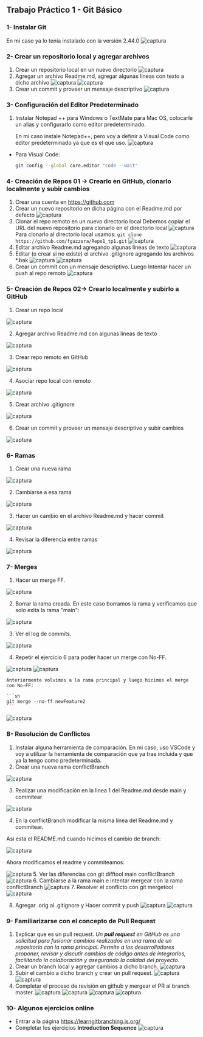 ## Trabajo Práctico 1 - Git Básico

### 1- Instalar Git
En mi caso ya lo tenia instalado con la versión 2.44.0
![captura](imagenes/1.png)

### 2- Crear un repositorio local y agregar archivos
  1. Crear un repositorio local en un nuevo directorio
  ![captura](imagenes/2.png)
  2. Agregar un archivo Readme.md, agregar algunas líneas con texto a dicho archivo
  ![captura](imagenes/3.png)
  ![captura](imagenes/4.png)
  3. Crear un commit y proveer un mensaje descriptivo
  ![captura](imagenes/5.png)

### 3- Configuración del Editor Predeterminado
 1. Instalar Notepad ++ para Windows o TextMate para Mac OS, colocarle un alias y configurarlo como editor predeterminado.

    En mi caso instale Notepad++, pero voy a definir a Visual Code como editor predeterminado ya que es el que uso.
   ![captura](imagenes/6.png)
- Para Visual Code:
    ```sh
    git config --global core.editor "code --wait"
    ```
   
### 4- Creación de Repos 01 -> Crearlo en GitHub, clonarlo localmente y subir cambios
  1. Crear una cuenta en https://github.com
  2. Crear un nuevo repositorio en dicha página con el Readme.md por defecto
    ![captura](imagenes/7.png)
  3. Clonar el repo remoto en un nuevo directorio local
    Debemos copiar el URL del nuevo repositorio para clonarlo en el directorio local
    ![captura](imagenes/8.png)
    Para clonarlo al directorio local usamos:
    ```
    git clone https://github.com/fgazzera/Repo1_tp1.git
    ```
    ![captura](imagenes/9.png)
  4. Editar archivo Readme.md agregando algunas lineas de texto
    ![captura](imagenes/10.png)
  5. Editar (o crear si no existe) el archivo .gitignore agregando los archivos *.bak
    ![captura](imagenes/11.png)
    ![captura](imagenes/12.png)
  6. Crear un commit con un mensaje descriptivo. Luego Intentar hacer un push al repo remoto
    ![captura](imagenes/13.png)

### 5- Creación de Repos 02-> Crearlo localmente y subirlo a GitHub
  1. Crear un repo local

![captura](imagenes/14.png)

  2. Agregar archivo Readme.md con algunas lineas de texto

![captura](imagenes/15.png)

  3. Crear repo remoto en GitHub

![captura](imagenes/16.png)

  4. Asociar repo local con remoto

![captura](imagenes/17.png)

  5. Crear archivo .gitignore

![captura](imagenes/18.png)

  6. Crear un commit y proveer un mensaje descriptivo y subir cambios

![captura](imagenes/19.png)

### 6- Ramas
  1. Crear una nueva rama

![captura](imagenes/20.png)

  2. Cambiarse a esa rama

![captura](imagenes/21.png)

  3. Hacer un cambio en el archivo Readme.md y hacer commit

![captura](imagenes/22.png)

  4. Revisar la diferencia entre ramas

![captura](imagenes/23.png)

### 7- Merges
  1. Hacer un merge FF.
  
![captura](imagenes/24.png)
  
  2. Borrar la rama creada.
  En este caso borramos la rama y verificamos que solo exita la rama "main":
  
![captura](imagenes/25.png)
  
  3. Ver el log de commits.

![captura](imagenes/26.png)
 
  4. Repetir el ejercicio 6 para poder hacer un merge con No-FF.
  
![captura](imagenes/27.png)
![captura](imagenes/28.png)

    Anteriormente volvimos a la rama principal y luego hicimos el merge con No-FF:

    ```sh
    git merge --no-ff newFeature2
    ```
![captura](imagenes/29.png)
  

### 8- Resolución de Conflictos
  1. Instalar alguna herramienta de comparación.
    En mi caso, uso VSCode y voy a utilizar la herramienta de comparación que ya trae incluida y que ya la tengo como predeterminada.
  2. Crear una nueva rama conflictBranch

![captura](imagenes/30.png)

  3. Realizar una modificación en la linea 1 del Readme.md desde main y commitear

![captura](imagenes/31.png)
 
  4. En la conflictBranch modificar la misma línea del Readme.md y commitear.

  Asi esta el README.md cuando hicimos el cambio de branch:

![captura](imagenes/32.png)

  Ahora modificamos el readme y commiteamos:

![captura](imagenes/33.png)
  5. Ver las diferencias con git difftool main conflictBranch
    ![captura](imagenes/34.png)
  6. Cambiarse a la rama main e intentar mergear con la rama conflictBranch
    ![captura](imagenes/35.png)
  7. Resolver el conflicto con git mergetool
    ![captura](imagenes/36.png)
  
  8. Agregar .orig al .gitignore y Hacer commit y push
    ![captura](imagenes/37.png)
    ![captura](imagenes/38.png)


### 9- Familiarizarse con el concepto de Pull Request
  1. Explicar que es un pull request.
  *Un **pull request** en GitHub es una solicitud para fusionar cambios realizados en una rama de un repositorio con la rama principal. Permite a los desarrolladores proponer, revisar y discutir cambios de código antes de integrarlos, facilitando la colaboración y asegurando la calidad del proyecto.*
  2. Crear un branch local y agregar cambios a dicho branch. 
   ![captura](imagenes/39.png)
  3. Subir el cambio a dicho branch y crear un pull request.
  ![captura](imagenes/40.png)
  ![captura](imagenes/41.png)
  4. Completar el proceso de revisión en github y mergear el PR al branch master.
  ![captura](imagenes/42.png)
  ![captura](imagenes/43.png)
  ![captura](imagenes/44.png)
  ![captura](imagenes/45.png)

### 10- Algunos ejercicios online
  - Entrar a la página https://learngitbranching.js.org/
  - Completar los ejercicios **Introduction Sequence**
  ![captura](imagenes/46.png)

